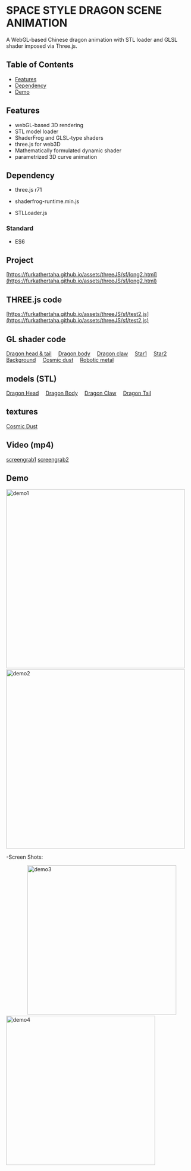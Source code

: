 # SPACE STYLE DRAGON SCENE ANIMATION

A WebGL-based Chinese dragon animation with STL loader and GLSL shader imposed via Three.js. 

## Table of Contents

- [Features](#features)
- [Dependency](#Dependency) 
- [Demo](#demo)
<!-- - [Usage](#usage) -->
<!-- [Contributing](#contributing) -->
<!-- [License](#license) -->
<!-- [Acknowledgements](#acknowledgements) -->

## Features

- webGL-based 3D rendering
- STL model loader
- ShaderFrog and GLSL-type shaders
- three.js for web3D
- Mathematically formulated dynamic shader
- parametrized 3D curve animation

## Dependency

* three.js r71

* shaderfrog-runtime.min.js

* STLLoader.js

### Standard
* ES6 


## Project 
[https://furkathertaha.github.io/assets/threeJS/sf/long2.html](https://furkathertaha.github.io/assets/threeJS/sf/long2.html)
## THREE.js code 
[https://furkathertaha.github.io/assets/threeJS/sf/test2.js](https://furkathertaha.github.io/assets/threeJS/sf/test2.js)
## GL shader code 
[Dragon head & tail](https://furkathertaha.github.io/assets/threeJS/sf/MeronSoda_s_BRDF.json)`  `
[Dragon body](https://furkathertaha.github.io/assets/threeJS/sf/MeronSoda_s_BRDF_copper.json)`  `
[Dragon claw](https://furkathertaha.github.io/assets/threeJS/sf/MeronSoda_s_BRDF_red.json)`  `
[Star1](https://furkathertaha.github.io/assets/threeJS/sf/Fork_of_New_Composed_Shader.json)`  `
[Star2](https://furkathertaha.github.io/assets/threeJS/sf/Sun.json)`  `
[Background](https://furkathertaha.github.io/assets/threeJS/sf/Star_Field.json)`  `
[Cosmic dust](https://furkathertaha.github.io/assets/threeJS/sf/dash/0.json)`  `
[Robotic metal](https://furkathertaha.github.io/assets/threeJS/sf/Funny_Bunny.json)
## models (STL)
[Dragon Head](https://furkathertaha.github.io/assets/threeJS/sf/tou.stl)`  `
[Dragon Body](https://furkathertaha.github.io/assets/threeJS/sf/bodyy.stl)`  `
[Dragon Claw](https://furkathertaha.github.io/assets/threeJS/sf/jiao.stl)`  `
[Dragon Tail](https://furkathertaha.github.io/assets/threeJS/sf/wei.stl)
## textures 
[Cosmic Dust](https://furkathertaha.github.io/assets/threeJS/sf/thumb_contrast-noise.png)
## Video (mp4)
[screengrab1](https://furkathertaha.github.io/assets/videos/long2.mp4)
[screengrab2](https://furkathertaha.github.io/assets/videos/long1.mp4)

 
## Demo

<img src="https://github.com/Furkathertaha/personal_cdn/blob/main/l2.gif" alt="demo1" width="480"  /> `   ` <img src="https://github.com/Furkathertaha/personal_cdn/blob/main/l1.gif" alt="demo2" width="480"  /> 

-Screen Shots:

`        ` <img src="https://github.com/Furkathertaha/personal_cdn/blob/main/l2.png" alt="demo3" width="400" />  `     `   <img src="https://github.com/Furkathertaha/personal_cdn/blob/main/l1.png" alt="demo4" width="400"  />
